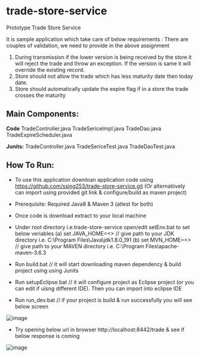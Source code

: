 # trade-store-service
Prototype Trade Store Service

It is sample application which take care  of below requirements :
There are couples of validation, we need to provide in the above assignment
1. During transmission if the lower version is being received by the store it will reject the trade and
throw an exception. If the version is same it will override the existing record.
2. Store should not allow the trade which has less maturity date then today date.
3. Store should automatically update the expire flag if in a store the trade crosses the maturity

Main Components:
-----------------
**Code**
TradeController.java
TradeSericeImpl.java
TradeDao.java
TradeExpireScheduler.java

**Junits:**
TradeController.java
TradeSericeTest.java
TradeDaoTest.java

How To Run:
-----------
- To use this application downloan application code using https://github.com/ssing253/trade-store-service.git
(Or alternatiively can import using provided git link & configure/build as maven project)

- Prerequisite: Required Java8 & Maven 3 (atlest for both)   
- Once code is download extract to your local machine
- Under root directory i.e.trade-store-service open/edit setEnv.bat to set below veriables 
           (a) set JAVA_HOME=<>   // give path to  your JDK directory i.e. C:\Program Files\Java\jdk1.8.0_191
           (b) set MVN_HOME=<>    // give path to your MAVEN directory i.e. C:\Program Files\apache-maven-3.6.3
  
- Run build.bat   // it will start downloading maven dependency & build project using using Junits
- Run setupEclipse.bat // it will configure project as Eclipse project (or you can edit if uisng different IDE). Then you can import into eclipse IDE   
- Run run_dev.bat   // if your project is build & run successfully you will see below screen

![image](https://user-images.githubusercontent.com/100430458/179417096-dbcce126-dc3d-4db4-829c-870d1d7e7b8c.png)

- Try opening below url in browser http://localhost:8442/trade  & see if below response is coming

![image](https://user-images.githubusercontent.com/100430458/179417142-d62158e0-6205-4527-891b-c4658b45f93f.png)



 
